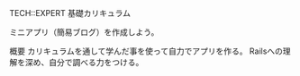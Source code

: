TECH::EXPERT
基礎カリキュラム

ミニアプリ（簡易ブログ）を作成しよう。

概要
カリキュラムを通して学んだ事を使って自力でアプリを作る。
Railsへの理解を深め、自分で調べる力をつける。
